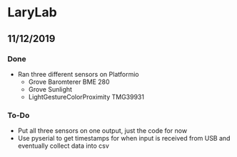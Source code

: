 # LaryLab

## 11/12/2019

### Done
- Ran three different sensors on Platformio
    - Grove Baromterer BME 280
    - Grove Sunlight 
    - LightGestureColorProximity TMG39931

### To-Do
- Put all three sensors on one output, just the code for now
- Use pyserial to get timestamps for when input is received from USB and eventually collect data into csv
